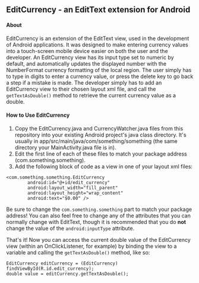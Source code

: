 ## EditCurrency - an EditText extension for Android

#### About

EditCurrency is an extension of the EditText view, used in the development of Android applications.  It was designed to make entering currency values into a touch-screen mobile device easier on both the user and the developer.  An EditCurrency view has its input type set to numeric by default, and automatically updates the displayed number with the NumberFormat currency formatting of the local region.  The user simply has to type in digits to enter a currency value, or press the delete key to go back a step if a mistake is made.  The developer simply has to add an EditCurrency view to their chosen layout xml file, and call the `getTextAsDouble()` method to retrieve the current currency value as a double.

#### How to Use EditCurrency

1. Copy the EditCurrency.java and CurrencyWatcher.java files from this repository into your existing Android project's java class directory.  It's usually in app/src/main/java/com/something/something (the same directory your MainActivity.java file is in).
2. Edit the first line of each of these files to match your package address (com.something.something).
3. Add the following block of code as a view in one of your layout xml files:
```
<com.something.something.EditCurrency
        android:id="@+id/edit_currency"
        android:layout_width="fill_parent"
        android:layout_height="wrap_content"
        android:text="$0.00" />
```
Be sure to change the `com.something.something` part to match your package address!  You can also feel free to change any of the attributes that you can normally change with EditText, though it is recommended that you do **not** change the value of the `android:inputType` attribute.

That's it!  Now you can access the current double value of the EditCurrency view (within an OnClickListener, for example) by binding the view to a variable and calling the `getTextAsDouble()` method, like so:
```
EditCurrency editCurrency = (EditCurrency) findViewById(R.id.edit_currency);
double value = editCurrency.getTextAsDouble();
```
